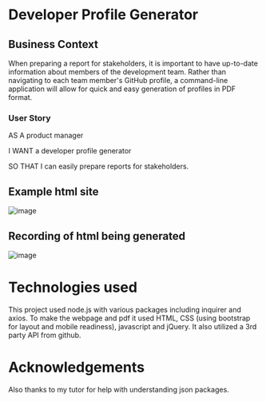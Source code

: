 # Developer Profile Generator

## Business Context
When preparing a report for stakeholders, it is important to have up-to-date information about members of the development team. Rather than navigating to each team member's GitHub profile, a command-line application will allow for quick and easy generation of profiles in PDF format.

### User Story
AS A product manager

I WANT a developer profile generator

SO THAT I can easily prepare reports for stakeholders. 


## Example html site
![image](https://user-images.githubusercontent.com/12642091/74357297-bb84ee00-4d8d-11ea-9c7d-fa1d0c3a7a57.png)

## Recording of html being generated
![image](https://asciinema.org/a/TuxZfnxiDW9qsVr8ns2nLEyPk)

# Technologies used
This project used node.js with various packages including inquirer and axios. To make the webpage and pdf it used HTML, CSS (using bootstrap for layout and mobile readiness), javascript and jQuery. It also utilized a 3rd party API from github.

# Acknowledgements
 Also thanks to my tutor for help with understanding json packages.
